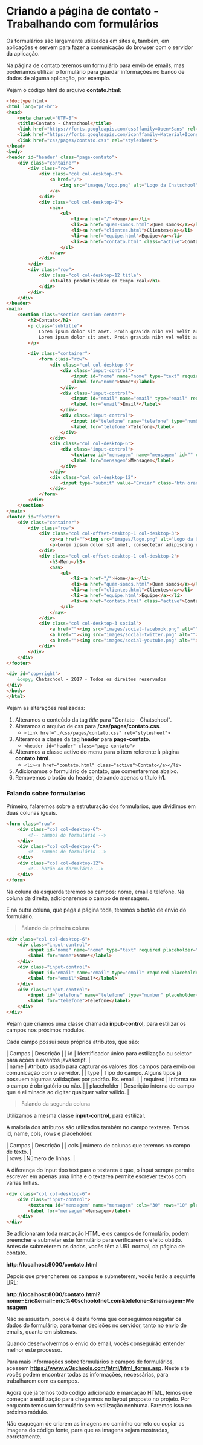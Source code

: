 # Criando a página de contato - Trabalhando com formulários

Os formulários são largamente utilizados em sites e, também, em aplicações e servem para fazer a comunicação do browser com o servidor da aplicação.

Na página de contato teremos um formulário para envio de emails, mas poderíamos utilizar o formulário para guardar informações no banco de dados de alguma aplicação, por exemplo.

Vejam o código html do arquivo **contato.html**:

```html
<!doctype html>
<html lang="pt-br">
<head>
    <meta charset="UTF-8">
    <title>Contato - Chatschool</title>
    <link href="https://fonts.googleapis.com/css?family=Open+Sans" rel="stylesheet">
    <link href="https://fonts.googleapis.com/icon?family=Material+Icons" rel="stylesheet">
    <link href="css/pages/contato.css" rel="stylesheet">
</head>
<body>
<header id="header" class="page-contato">
    <div class="container">
        <div class="row">
            <div class="col col-desktop-3">
                <a href="/">
                    <img src="images/logo.png" alt="Logo da Chatschool">
                </a>
            </div>
            <div class="col col-desktop-9">
                <nav>
                    <ul>
                        <li><a href="/">Home</a></li>
                        <li><a href="quem-somos.html">Quem somos</a></li>
                        <li><a href="clientes.html">Clientes</a></li>
                        <li><a href="equipe.html">Equipe</a></li>
                        <li><a href="contato.html" class="active">Contato</a></li>
                    </ul>
                </nav>
            </div>
        </div>
        <div class="row">
            <div class="col col-desktop-12 title">
                <h1>Alta produtividade em tempo real</h1>
            </div>
        </div>
    </div>
</header>
<main>
    <section class="section section-center">
        <h2>Contato</h2>
        <p class="subtitle">
            Lorem ipsum dolor sit amet. Proin gravida nibh vel velit auctor aliquet.Lorem ipsum dolor sit amet.<br>
            Lorem ipsum dolor sit amet. Proin gravida nibh vel velit auctor aliquet.
        </p>

        <div class="container">
            <form class="row">
                <div class="col col-desktop-6">
                    <div class="input-control">
                        <input id="nome" name="nome" type="text" required placeholder="Nome...">
                        <label for="nome">Nome*</label>
                    </div>
                    <div class="input-control">
                        <input id="email" name="email" type="email" required placeholder="Email...">
                        <label for="email">Email*</label>
                    </div>
                    <div class="input-control">
                        <input id="telefone" name="telefone" type="number" placeholder="Telefone...">
                        <label for="telefone">Telefone</label>
                    </div>
                </div>
                <div class="col col-desktop-6">
                    <div class="input-control">
                        <textarea id="mensagem" name="mensagem" id="" cols="30" rows="10" placeholder="Mensagem..."></textarea>
                        <label for="mensagem">Mensagem</label>
                    </div>
                </div>
                <div class="col col-desktop-12">
                    <input type="submit" value="Enviar" class="btn orange">
                </div>
            </form>
        </div>
    </section>
</main>
<footer id="footer">
    <div class="container">
        <div class="row">
            <div class="col col-offset-desktop-1 col-desktop-3">
                <p><a href=""><img src="images/logo.png" alt="Logo da Chatschool"></a></p>
                <p>Lorem ipsum dolor sit amet, consectetur adipiscing elit. Ut fringilla mollis erat, vitae pulvinar nisi laoreet eget. Curabitur at arcu mi. Cras vitae pharetra mi. Vestibulum ante ipsum primis in faucibus orci luctus et ultrices posuere cubilia Curae; Sed id felis leo. Maecenas est est, vulputate at congue non, pulvinar eu arcu.</p>
            </div>
            <div class="col col-offset-desktop-1 col-desktop-2">
                <h3>Menu</h3>
                <nav>
                    <ul>
                        <li><a href="/">Home</a></li>
                        <li><a href="quem-somos.html">Quem somos</a></li>
                        <li><a href="clientes.html">Clientes</a></li>
                        <li><a href="equipe.html">Equipe</a></li>
                        <li><a href="contato.html" class="active">Contato</a></li>
                    </ul>
                </nav>
            </div>
            <div class="col col-desktop-3 social">
                <a href=""><img src="images/social-facebook.png" alt=""></a>
                <a href=""><img src="images/social-twitter.png" alt=""></a>
                <a href=""><img src="images/social-youtube.png" alt=""></a>
            </div>
        </div>
    </div>
</footer>

<div id="copyright">
    &copy; Chatschool - 2017 - Todos os direitos reservados
</div>
</body>
</html>
```

Vejam as alterações realizadas:

1. Alteramos o conteúdo da tag *title* para "Contato - Chatschool".
2. Alteramos o arquivo de css para **/css/pages/contato.css**.
	* `<link href="./css/pages/contato.css" rel="stylesheet">`
3. Alteramos a classe da tag **header** para **page-contato**.
	* `<header id="header" class="page-contato">`
4. Alteramos a classe active do menu para o item referente à página **contato.html**.
	* `<li><a href="contato.html" class="active">Contato</a></li>`
5. Adicionamos o formulário de contato, que comentaremos abaixo.
6. Removemos o botão do header, deixando apenas o título **h1**.

### Falando sobre formulários

Primeiro, falaremos sobre a estruturação dos formulários, que dividimos em duas colunas iguais.

```html
<form class="row">
    <div class="col col-desktop-6">
        <!-- campos do formulário -->
    </div>
    <div class="col col-desktop-6">
        <!-- campos do formulário -->
    </div>
    <div class="col col-desktop-12">
        <!-- botão do formulário -->
    </div>
</form>
```

Na coluna da esquerda teremos os campos: nome, email e telefone. Na coluna da direita, adicionaremos o campo de mensagem.

E na outra coluna, que pega a página toda, teremos o botão de envio do formulário.

> Falando da primeira coluna

```html
<div class="col col-desktop-6">
    <div class="input-control">
        <input id="nome" name="nome" type="text" required placeholder="Nome...">
        <label for="nome">Nome*</label>
    </div>
    <div class="input-control">
        <input id="email" name="email" type="email" required placeholder="Email...">
        <label for="email">Email*</label>
    </div>
    <div class="input-control">
        <input id="telefone" name="telefone" type="number" placeholder="Telefone...">
        <label for="telefone">Telefone</label>
    </div>
</div>
```

Vejam que criamos uma classe chamada **input-control**, para estilizar os campos nos próximos módulos.

Cada campo possui seus próprios atributos, que são:

| Campos | Descrição |
| id | Identificador único para estilização ou seletor para ações e eventos javascript. |          
| name | Atributo usado para capturar os valores dos campos para envio ou comunicação com o servidor. |
| type | Tipo do campo. Alguns tipos já possuem algumas validações por padrão. Ex. email. |
| required | Informa se o campo é obrigatório ou não. |
| placeholder | Descrição interna do campo que é eliminada ao digitar qualquer valor válido. |

> Falando da segunda coluna

Utilizamos a mesma classe **input-control**, para estilizar. 

A maioria dos atributos são utilizados também no campo textarea. Temos id, name, cols, rows e placeholder.

| Campos | Descrição |
| cols | número de colunas que teremos no campo de texto. |          
| rows | Número de linhas. |

A diferença do input tipo text para o textarea é que, o input sempre permite escrever em apenas uma linha e o textarea permite escrever textos com várias linhas.

```html
<div class="col col-desktop-6">
	<div class="input-control">
	    <textarea id="mensagem" name="mensagem" cols="30" rows="10" placeholder="Mensagem..."></textarea>
	    <label for="mensagem">Mensagem</label>
	</div>
</div>
```

Se adicionaram toda marcação HTML e os campos de formulário, podem preencher e submeter este formulário para verificarem o efeito obtido. Antes de submeterem os dados, vocês têm a URL normal, da página de contato.

**http://localhost:8000/contato.html**

Depois que preencherem os campos e submeterem, vocês terão a seguinte URL:

**http://localhost:8000/contato.html?nome=Eric&email=eric%40schoolofnet.com&telefone=&mensagem=Mensagem**

Não se assustem, porque é desta forma que conseguimos resgatar os dados do formulário, para tomar decisões no servidor, tanto no envio de emails, quanto em sistemas.

Quando desenvolvermos o envio do email, vocês conseguirão entender melhor este processo.

Para mais informações sobre formulários e campos de formulários, acessem **https://www.w3schools.com/html/html_forms.asp**. Neste site vocês podem encontrar todas as informações, necessárias, para trabalharem com os campos.

Agora que já temos todo código adicionado e marcação HTML, temos que começar a estilização para chegarmos no layout proposto no projeto. Por enquanto temos um formulário sem estilização nenhuma. Faremos isso no próximo módulo.

Não esqueçam de criarem as imagens no caminho correto ou copiar as imagens do código fonte, para que as imagens sejam mostradas, corretamente.